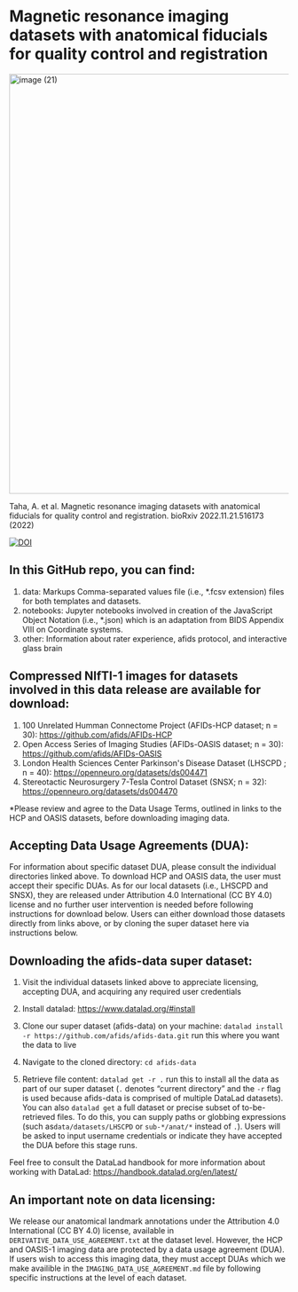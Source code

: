 # Magnetic resonance imaging datasets with anatomical fiducials for quality control and registration
<img width="757" alt="image (21)" src="https://user-images.githubusercontent.com/46094728/200840201-90d2e6ef-b066-4de9-8bae-79cb51bd2354.png">

Taha, A. et al. Magnetic resonance imaging datasets with anatomical fiducials for quality control and registration. bioRxiv 2022.11.21.516173 (2022)


<a href="https://doi.org/10.5281/zenodo.7641532"><img src="https://zenodo.org/badge/DOI/10.5281/zenodo.7641532.svg" alt="DOI"></a>


## In this GitHub repo, you can find: 

1) data: Markups Comma-separated values file (i.e., *.fcsv extension) files for both templates and datasets. 
2) notebooks: Jupyter notebooks involved in creation of the JavaScript Object Notation (i.e., *.json) which is an adaptation from BIDS Appendix VIII on Coordinate systems.  
3) other: Information about rater experience, afids protocol, and interactive glass brain

## Compressed NIfTI-1 images for datasets involved in this data release are available for download: 
1) 100 Unrelated Humman Connectome Project (AFIDs-HCP dataset; n = 30): https://github.com/afids/AFIDs-HCP
2) Open Access Series of Imaging Studies (AFIDs-OASIS dataset; n = 30): https://github.com/afids/AFIDs-OASIS
3) London Health Sciences Center Parkinson's Disease Dataset (LHSCPD ; n = 40): https://openneuro.org/datasets/ds004471
4) Stereotactic Neurosurgery 7-Tesla Control Dataset (SNSX; n = 32): https://openneuro.org/datasets/ds004470

*Please review and agree to the Data Usage Terms, outlined in links to the HCP and OASIS datasets, before downloading imaging data. 

## Accepting Data Usage Agreements (DUA):
For information about specific dataset DUA, please consult the individual directories linked above. To download HCP and OASIS data, the user must accept their specific DUAs. As for our local datasets (i.e., LHSCPD and SNSX), they are released under Attribution 4.0 International (CC BY 4.0) license and no further user intervention is needed before following instructions for download below. Users can either download those datasets directly from links above, or by cloning the super dataset here via instructions below. 

## Downloading the afids-data super dataset:

1) Visit the individual datasets linked above to appreciate licensing, accepting DUA, and acquiring any required user credentials

2) Install datalad:
https://www.datalad.org/#install
    
3) Clone our super dataset (afids-data) on your machine:
`datalad install -r https://github.com/afids/afids-data.git` run this where you want the data to live

4) Navigate to the cloned directory:
`cd afids-data`
    
5) Retrieve file content:
`datalad get -r .` run this to install all the data as part of our super dataset (`.` denotes “current directory” and the `-r` flag is used because afids-data is comprised of multiple DataLad datasets). You can also `datalad get` a full dataset or precise subset of to-be-retrieved files. To do this, you can supply paths or globbing expressions (such as`data/datasets/LHSCPD` or `sub-*/anat/*` instead of `.`). Users will be asked to input username credentials or indicate they have accepted the DUA before this stage runs.

Feel free to consult the DataLad handbook for more information about working with DataLad: https://handbook.datalad.org/en/latest/

## An important note on data licensing: 

We release our anatomical landmark annotations under the Attribution 4.0 International (CC BY 4.0) license, available in `DERIVATIVE_DATA_USE_AGREEMENT.txt` at the dataset level. However, the HCP and OASIS-1 imaging data are protected by a data usage agreement (DUA). If users wish to access this imaging data, they must accept DUAs which we make availible in the `IMAGING_DATA_USE_AGREEMENT.md` file by following specific instructions at the level of each dataset. 


